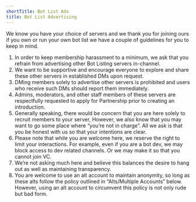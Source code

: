```yaml
---
shortTitle: Bot List Ads
title: Bot List Advertising
---
```


We know you have your choice of servers and we thank you for joining ours if you own or run your own bot list we have a couple of guidelines for you to keep in mind. 
   1. In order to keep membership harassment to a minimum, we ask that you refrain from advertising other Bot Listing servers in-channel. 
   2. We want to be supportive and encourage everyone to explore and share these other servers in established DMs upon request.
   3. DMing members solely to advertise other servers is prohibited and users who receive such DMs should report them immediately.
   4. Admins, moderators, and other staff members of these servers are respectfully requested to apply for Partnership prior to creating an introduction. 
   5. Generally speaking, there would be concern that you are here solely to recruit members to your server, However, we also know that you may want to go some place where “you’re not in charge”. All we ask is that you be honest with us so that your intentions are clear.
   6. Please note that while you are welcome here, we reserve the right to limit your interactions. For example, even if you are a bot dev, we may block access to dev related channels. Or we may make it so that you cannot join VC.
   7. We’re not asking much here and believe this balances the desire to hang out as well as maintaining transparency. 
   8. You are welcome to use an alt account to maintain anonymity, so long as these alts follow the policy outlined in “Alts/Multiple Accounts” below. However, using an alt account to circumvent this policy is not only rude but bad form.
